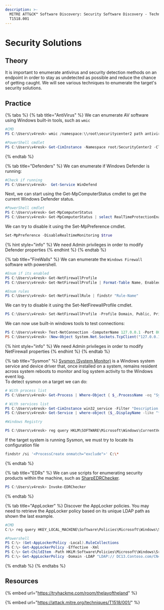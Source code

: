 ```yaml
---
description: >-
  MITRE ATT&CK™ Software Discovery: Security Software Discovery - Technique
  T1518.001
---
```


# Security Solutions

## Theory

It is important to enumerate antivirus and security detection methods on an endpoint in order to stay as undetected as possible and reduce the chance of getting caught. We will see various techniques to enumerate the target's security solutions.

## Practice

{% tabs %}
{% tab title="AntiVirus" %}
We can enumerate AV software using Windows built-in tools, such as `wmic`

```powershell
#CMD
PS C:\Users\v4resk> wmic /namespace:\\root\securitycenter2 path antivirusproduct

#PowerShell cmdlet
PS C:\Users\v4resk> Get-CimInstance -Namespace root/SecurityCenter2 -ClassName AntivirusProduct
```
{% endtab %}

{% tab title="Defenders" %}
We can enumerate if Windows Defender is running:

```powershell
#Check if running
PS C:\Users\v4resk>  Get-Service WinDefend
```

Next, we can start using the Get-MpComputerStatus cmdlet to get the current Windows Defender status.

```powershell
#PowerShell cmdlet
PS C:\Users\v4resk> Get-MpComputerStatus
PS C:\Users\v4resk> Get-MpComputerStatus | select RealTimeProtectionEnabled
```

We can try to disable it using the Set-MpPreference cmdlet.

```powershell
Set-MpPreference -DisableRealtimeMonitoring $true
```

{% hint style="info" %}
We need Admin privileges in order to modify Defender properties
{% endhint %}
{% endtab %}

{% tab title="FireWalls" %}
We can enumerate the `Windows Firewall` software with powershell.

```powershell
#Enum if its enabled
PS C:\Users\v4resk> Get-NetFirewallProfile
PS C:\Users\v4resk> Get-NetFirewallProfile | Format-Table Name, Enabled

#Enum rules
PS C:\Users\v4resk> Get-NetFirewallRule | findstr "Rule-Name"
```

We can try to disable it using the Set-NetFirewallProfile cmdlet.

```powershell
PS C:\Users\v4resk> Set-NetFirewallProfile -Profile Domain, Public, Private -Enabled False
```

We can now use built-in windows tools to test connections:

```powershell
PS C:\Users\v4resk> Test-NetConnection -ComputerName 127.0.0.1 -Port 80
PS C:\Users\v4resk> (New-Object System.Net.Sockets.TcpClient("127.0.0.1", "80")).Connected
```

{% hint style="info" %}
We need Admin privileges in order to modify NetFirewall properties
{% endhint %}
{% endtab %}

{% tab title="Sysmon" %}
[Sysmon (System Monitor)](https://docs.microsoft.com/en-us/sysinternals/downloads/sysmon) is a Windows system service and device driver that, once installed on a system, remains resident across system reboots to monitor and log system activity to the Windows event log.\
To detect sysmon on a target we can do:

```powershell
# With process list
PS C:\Users\v4resk> Get-Process | Where-Object { $_.ProcessName -eq "Sysmon" }

# With services list
PS C:\Users\v4resk> Get-CimInstance win32_service -Filter "Description = 'System Monitor service'"
PS C:\Users\v4resk> Get-Service | where-object {$_.DisplayName -like "*sysm*"}

#Windows Registry

PS C:\Users\v4resk> reg query HKLM\SOFTWARE\Microsoft\Windows\CurrentVersion\WINEVT\Channels\Microsoft-Windows-Sysmon/Operational
```

If the target system is running Sysmon, we must try to locate its configuration file

```bash
findstr /si '<ProcessCreate onmatch="exclude">' C:\*
```
{% endtab %}

{% tab title="EDRs" %}
We can use scripts for enumerating security products within the machine, such as [SharpEDRChecker](https://github.com/PwnDexter/SharpEDRChecker).

```powershell
PS C:\Users\v4resk> Invoke-EDRChecker
```
{% endtab %}

{% tab title="AppLocker" %}
Discover the AppLocker policies. You may need to retrieve the AppLocker policy based on its unique LDAP path as shown the last example.

```powershell
#CMD
C:\> reg query HKEY_LOCAL_MACHINE\Software\Policies\Microsoft\Windows\SrpV2\Exe\

#Powershell
PS C:\> (Get-AppLockerPolicy -Local).RuleCollections
PS C:\> Get-AppLockerPolicy -Effective -Xml
PS C:\> Get-ChildItem -Path HKLM:Software\Policies\Microsoft\Windows\SrpV2 -Recurse
PS C:\> Get-AppLockerPolicy -Domain -LDAP "LDAP:// DC13.Contoso.com/CN={31B2F340-016D-11D2-945F-00C04FB984F9},CN=Policies,CN=System,DC=Contoso,DC=com
```
{% endtab %}
{% endtabs %}

## Resources

{% embed url="https://tryhackme.com/room/thelayoftheland" %}

{% embed url="https://attack.mitre.org/techniques/T1518/001/" %}
